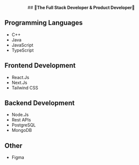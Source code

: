 <p align="center">
   ## <b>🎇The Full Stack Developer & Product Developer🎇</b>
</p>


## Programming Languages
- C++
- Java
- JavaScript
- TypeScript 

## Frontend Development
- React.Js
- Next.Js
- Tailwind CSS


## Backend Development
- Node.Js
- Rest APIs
- PostgreSQL
- MongoDB

## Other
- Figma

